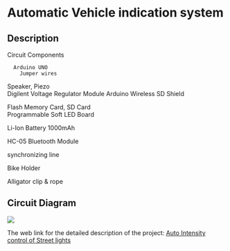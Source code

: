 # Automatic Vehicle indication system  

## Description


Circuit Components
      
      Arduino UNO
        Jumper wires 
Speaker, Piezo	
Digilent Voltage Regulator Module
Arduino Wireless SD Shield
	
Flash Memory Card, SD Card	
Programmable Soft LED Board

Li-Ion Battery 1000mAh	


HC-05 Bluetooth Module	
	
synchronizing line

Bike Holder

Alligator clip & rope

## Circuit Diagram
![](https://www.electronicshub.org/wp-content/uploads/2014/06/Auto-Intensity-Control-of-Street-Lights-Circuit-Diagram-768x367.jpg)

The web link for the detailed description of the project: [Auto Intensity control of Street lights ](https://www.electronicshub.org/auto-intensity-control-of-street-lights/)
